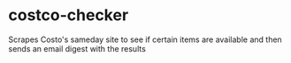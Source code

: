 # costco-checker

Scrapes Costo's sameday site to see if certain items are available and then sends an email digest with the results
